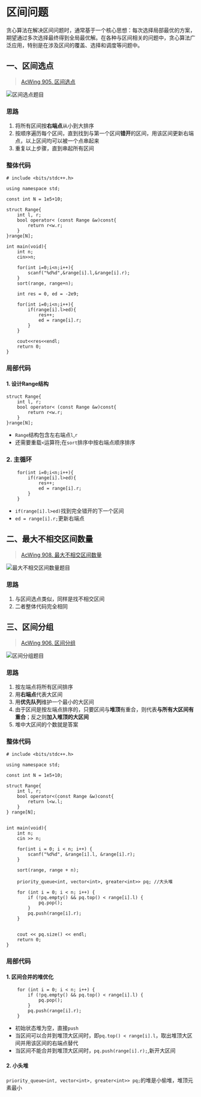 # 区间问题

贪心算法在解决区间问题时，通常基于一个核心思想：每次选择局部最优的方案，期望通过多次选择最终得到全局最优解。在各种与区间相关的问题中，贪心算法广泛应用，特别是在涉及区间的覆盖、选择和调度等问题中。

## 一、区间选点
> [AcWing 905. 区间选点](https://www.acwing.com/problem/content/907/)

![区间选点题目](image/区间选点题目.png)

### 思路
1. 将所有区间按**右端点**从小到大排序
2. 按顺序遍历每个区间，直到找到与第一个区间**错开**的区间，用该区间更新右端点，以上区间均可以被一个点串起来
3. 重复以上步骤，直到串起所有区间

### 整体代码
```
# include <bits/stdc++.h>

using namespace std;

const int N = 1e5+10;

struct Range{
    int l, r;
    bool operator< (const Range &w)const{
        return r<w.r;
    }
}range[N];

int main(void){
    int n;
    cin>>n;
    
    for(int i=0;i<n;i++){
        scanf("%d%d",&range[i].l,&range[i].r);
    }
    sort(range, range+n);
    
    int res = 0, ed = -2e9;
    
    for(int i=0;i<n;i++){
        if(range[i].l>ed){
            res++;
            ed = range[i].r;
        }
    }
    
    cout<<res<<endl;
    return 0;
}
```

### 局部代码
#### 1. 设计Range结构
```
struct Range{
    int l, r;
    bool operator< (const Range &w)const{
        return r<w.r;
    }
}range[N];
```
* `Range`结构包含左右端点`l`,`r`
* 还需要重载`<`运算符;在`sort`排序中按右端点顺序排序

### 2. 主循环
```
    for(int i=0;i<n;i++){
        if(range[i].l>ed){
            res++;
            ed = range[i].r;
        }
    }
```
* `if(range[i].l>ed)`找到完全错开的下一个区间
* `ed = range[i].r;`更新右端点

## 二、最大不相交区间数量
> [AcWing 908. 最大不相交区间数量](https://www.acwing.com/problem/content/910/)

![最大不相交区间数量题目](image/最大不相交区间数量题目.png)

### 思路
1. 与区间选点类似，同样是找不相交区间
2. 二者整体代码完全相同

## 三、区间分组

> [AcWing 906. 区间分组](https://www.acwing.com/problem/content/908/)

![区间分组题目](image/区间分组题目.png)

### 思路
1. 按左端点将所有区间排序
2. 用**右端点**代表大区间
3. 用**优先队列**维护一个最小的大区间
4. 由于区间是按左端点排序的，只要区间与**堆顶**有重合，则代表**与所有大区间有重合**；反之则**加入堆顶的大区间**
5. 堆中大区间的个数就是答案

### 整体代码
```
# include <bits/stdc++.h>

using namespace std;

const int N = 1e5+10;

struct Range{
    int l, r;
    bool operator<(const Range &w)const{
        return l<w.l;
    }
} range[N];


int main(void){
    int n;
    cin >> n;
    
    for(int i = 0; i < n; i++) {
        scanf("%d%d", &range[i].l, &range[i].r);
    }
    
    sort(range, range + n);
    
    priority_queue<int, vector<int>, greater<int>> pq; //大头堆
    
    for (int i = 0; i < n; i++) {
        if (!pq.empty() && pq.top() < range[i].l) {
            pq.pop();
        }
        pq.push(range[i].r);
    }
    
    
    cout << pq.size() << endl;
    return 0;
}

```

### 局部代码

#### 1. 区间合并的堆优化
```
    for (int i = 0; i < n; i++) {
        if (!pq.empty() && pq.top() < range[i].l) {
            pq.pop();
        }
        pq.push(range[i].r);
    }
```
* 初始状态堆为空，直接`push`
* 当区间可以合并到堆顶大区间时，即`pq.top() < range[i].l`，取出堆顶大区间并用该区间的右端点替代
* 当区间不能合并到堆顶大区间时，`pq.push(range[i].r);`,新开大区间

#### 2. 小头堆
`priority_queue<int, vector<int>, greater<int>> pq;`的堆是小偷堆，堆顶元素最小
